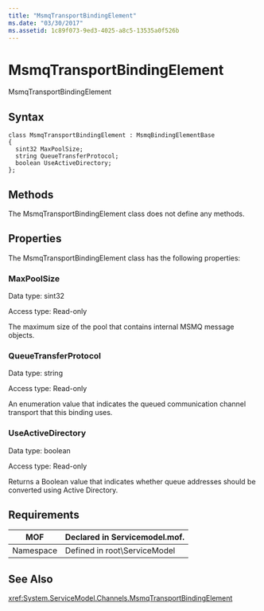 ```yaml
---
title: "MsmqTransportBindingElement"
ms.date: "03/30/2017"
ms.assetid: 1c89f073-9ed3-4025-a8c5-13535a0f526b
---
```

# MsmqTransportBindingElement
MsmqTransportBindingElement  

## Syntax  

```  
class MsmqTransportBindingElement : MsmqBindingElementBase  
{  
  sint32 MaxPoolSize;  
  string QueueTransferProtocol;  
  boolean UseActiveDirectory;  
};  
```  

## Methods  
 The MsmqTransportBindingElement class does not define any methods.  

## Properties  
 The MsmqTransportBindingElement class has the following properties:  

### MaxPoolSize  
 Data type: sint32  

 Access type: Read-only  

 The maximum size of the pool that contains internal MSMQ message objects.  

### QueueTransferProtocol  
 Data type: string  

 Access type: Read-only  

 An enumeration value that indicates the queued communication channel transport that this binding uses.  

### UseActiveDirectory  
 Data type: boolean  

 Access type: Read-only  

 Returns a Boolean value that indicates whether queue addresses should be converted using Active Directory.  

## Requirements  


|MOF|Declared in Servicemodel.mof.|  
|---------|-----------------------------------|  
|Namespace|Defined in root\ServiceModel|  

## See Also  
 <xref:System.ServiceModel.Channels.MsmqTransportBindingElement>
